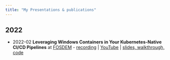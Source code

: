 ```yaml
---
title: "My Presentations & publications"
---
```


## 2022
- 2022-02 **Leveraging Windows Containers in Your Kubernetes-Native CI/CD Pipelines** at [FOSDEM](https://fosdem.org/) - [recording](https://video.fosdem.org/2022/D.cicd/leveraging_windows_containers_in_your_kubernetes_native_ci_cd_pipelines.webm) | [YouTube](https://youtu.be/xsUYyiaTmZk) | [slides, walkthrough, code](https://github.com/lippertmarkus/presentations/tree/main/2021-02-FOSDEM-CICD)